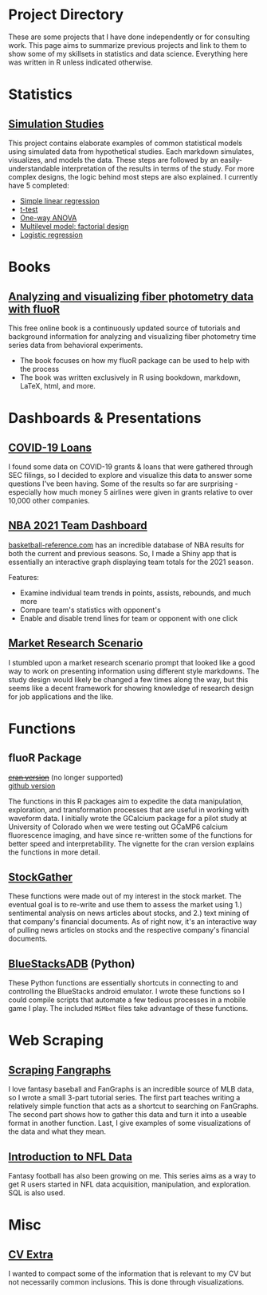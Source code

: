 # Project Directory

These are some projects that I have done independently or for consulting work. This page aims to summarize previous projects and link to them to show some of my skillsets in statistics and data science. Everything here was written in R unless indicated otherwise.

# Statistics

## [Simulation Studies](https://github.com/atamalu/Applied-Stats-Sims)

This project contains elaborate examples of common statistical models using simulated data from hypothetical studies. Each markdown simulates, visualizes, and models the data. These steps are followed by an easily-understandable interpretation of the results in terms of the study. For more complex designs, the logic behind most steps are also explained. I currently have 5 completed:

* [Simple linear regression](https://github.com/atamalu/Applied-Stats-Sims/blob/master/Simple_Regression/simple_regression.md)
* [t-test](https://github.com/atamalu/Applied-Stats-Sims/blob/master/t_test/t_test.md)
* [One-way ANOVA](https://github.com/atamalu/Applied-Stats-Sims/blob/master/one_way_anova/one_way_anova.md)
* [Multilevel model: factorial design](https://github.com/atamalu/Applied-Stats-Sims/blob/master/Multilevel_Factorial/Multilevel_Factorial.md)
* [Logistic regression](https://github.com/atamalu/Applied-Stats-Sims/blob/master/Logistic_Regression/Logistic_Regression.md)

# Books

## [Analyzing and visualizing fiber photometry data with fluoR](https://bookdown.org/anta8363/fluoR_bookdown/)

This free online book is a continuously updated source of tutorials and background information for analyzing and visualizing fiber photometry time series data from behavioral experiments.

* The book focuses on how my fluoR package can be used to help with the process
* The book was written exclusively in R using bookdown, markdown, LaTeX, html, and more. 

# Dashboards & Presentations

## [COVID-19 Loans](https://github.com/atamalu/covid_loans)

I found some data on COVID-19 grants & loans that were gathered through SEC filings, so I decided to explore and visualize this data to answer some questions I've been having. Some of the results so far are surprising - especially how much money 5 airlines were given in grants relative to over 10,000 other companies. 

## [NBA 2021 Team Dashboard](https://atamalu.shinyapps.io/NBA_Team_Season_Dashboard/)

[basketball-reference.com](https://www.basketball-reference.com/) has an incredible database of NBA results for both the current and previous seasons. So, I made a Shiny app that is essentially an interactive graph displaying team totals for the 2021 season.

Features:
  * Examine individual team trends in points, assists, rebounds, and much more
  * Compare team's statistics with opponent's
  * Enable and disable trend lines for team or opponent with one click

## [Market Research Scenario](https://atamalu.github.io/marketing-scenario-project)

I stumbled upon a market research scenario prompt that looked like a good way to work on presenting information using different style markdowns. The study design would likely be changed a few times along the way, but this seems like a decent framework for showing knowledge of research design for job applications and the like.

# Functions

## fluoR Package
~~[cran version](https://github.com/atamalu/GCalcium)~~ (no longer supported) <BR>
[github version](https://github.com/atamalu/fluoR)

The functions in this R packages aim to expedite the data manipulation, exploration, and transformation processes that are useful in working with waveform data. I initially wrote the GCalcium package for a pilot study at University of Colorado when we were testing out GCaMP6 calcium fluorescence imaging, and have since re-written some of the functions for better speed and interpretability. The vignette for the cran version explains the functions in more detail.

## [StockGather](https://github.com/atamalu/StockGather)

These functions were made out of my interest in the stock market. The eventual goal is to re-write and use them to assess the market using 1.) sentimental analysis on news articles about stocks, and 2.) text mining of that company's financial documents. As of right now, it's an interactive way of pulling news articles on stocks and the respective company's financial documents.

## [BlueStacksADB](https://github.com/atamalu/BlueStacksADB) (Python)

These Python functions are essentially shortcuts in connecting to and controlling the BlueStacks android emulator. I wrote these functions so I could compile scripts that automate a few tedious processes in a mobile game I play. The included `MSMbot` files take advantage of these functions.

# Web Scraping

## [Scraping Fangraphs](https://github.com/atamalu/Scraping-Fangraphs)

I love fantasy baseball and FanGraphs is an incredible source of MLB data, so I wrote a small 3-part tutorial series. The first part teaches writing a relatively simple function that acts as a shortcut to searching on FanGraphs. The second part shows how to gather this data and turn it into a useable format in another function. Last, I give examples of some visualizations of the data and what they mean.

## [Introduction to NFL Data](https://github.com/atamalu/Intro-to-NFL-Data)

Fantasy football has also been growing on me. This series aims as a way to get R users started in NFL data acquisition, manipulation, and exploration. SQL is also used.

# Misc

## [CV Extra](https://github.com/atamalu/CV-Extra)

I wanted to compact some of the information that is relevant to my CV but not necessarily common inclusions. This is done through visualizations. 
